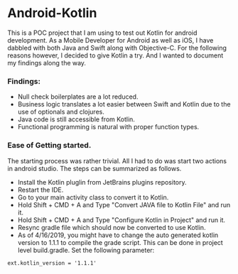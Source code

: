 Android-Kotlin
==============

This is a POC project that I am using to test out Kotlin for android development. As a Mobile Developer for Android as well as iOS, I have dabbled with both Java and Swift along with Objective-C. For the following reasons however, I decided to give Kotlin a try. And I wanted to document my findings along the way.

### Findings:
- Null check boilerplates are a lot reduced.
- Business logic translates a lot easier between Swift and Kotlin due to the use of optionals and clojures.
- Java code is still accessible from Kotlin.
- Functional programming is natural with proper function types.

### Ease of Getting started.
The starting process was rather trivial. All I had to do was start two actions in android studio. The steps can be summarized as follows.
- Install the Kotlin pluglin from JetBrains plugins repository.
- Restart the IDE.
- Go to your main activity class to convert it to Kotlin.
- Hold Shift + CMD + A and Type "Convert JAVA file to Kotlin File" and run it.
- Hold Shift + CMD + A and Type "Configure Kotlin in Project" and run it.
- Resync gradle file which should now be converted to use Kotlin.
- As of 4/16/2019, you might have to change the auto generated kotlin version to 1.1.1 to compile the grade script. This can be done in project level build.gradle. Set the following parameter:
```
ext.kotlin_version = '1.1.1'
```

